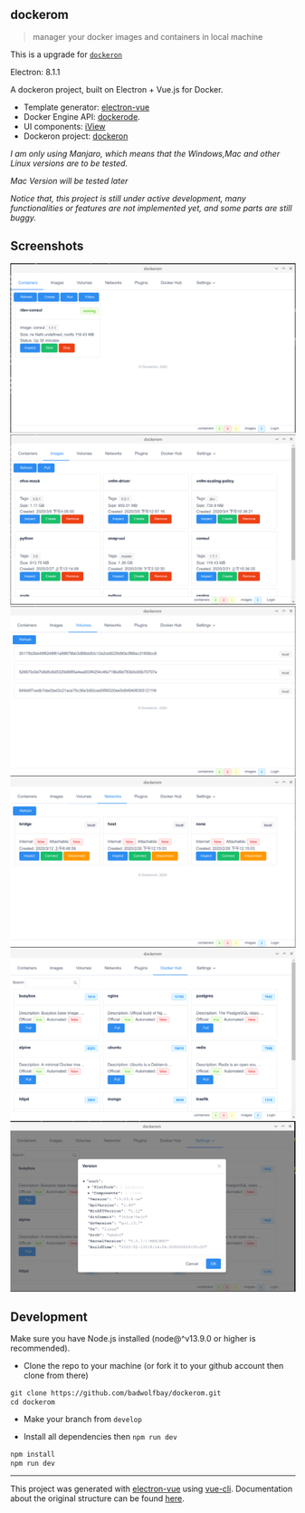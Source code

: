 ## dockerom

> manager your docker images and containers in local machine


This is a upgrade for [`dockeron`](https://github.com/dockeron/dockeron)

Electron: 8.1.1

A dockeron project, built on Electron + Vue.js for Docker.
  - Template generator: [electron-vue](https://github.com/SimulatedGREG/electron-vue)
  - Docker Engine API: [dockerode](https://github.com/apocas/dockerode).
  - UI components: [iView](https://github.com/iview/iview)
  - Dockeron project: [dockeron](https://github.com/dockeron/dockeron)

*I am only using Manjaro, which means that the Windows,Mac and other Linux versions are to be tested.*

*Mac Version will be tested later*

*Notice that, this project is still under active development, many functionalities or features are not implemented yet, and some parts are still buggy.*


## Screenshots


![](./docs/dockerom-screenshot-01.png)
![](./docs/dockerom-screenshot-02.png)
![](./docs/dockerom-screenshot-03.png)
![](./docs/dockerom-screenshot-04.png)
![](./docs/dockerom-screenshot-05.png)
![](./docs/dockerom-screenshot-06.png)


## Development

Make sure you have Node.js installed (node@^v13.9.0 or higher is recommended).

- Clone the repo to your machine (or fork it to your github account then clone from there)
```
git clone https://github.com/badwolfbay/dockerom.git
cd dockerom
```

- Make your branch from `develop`

- Install all dependencies then `npm run dev`

```
npm install
npm run dev
```

---

This project was generated with [electron-vue](https://github.com/SimulatedGREG/electron-vue) using [vue-cli](https://github.com/vuejs/vue-cli). Documentation about the original structure can be found [here](https://simulatedgreg.gitbooks.io/electron-vue/content/index.html).
